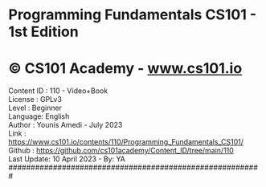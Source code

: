 # Programming Fundamentals CS101 - 1st Edition  
# © CS101 Academy - www.cs101.io  
  
Content ID : 110 - Video+Book  
License : GPLv3  
Level   : Beginner  
Language: English  
Author  : Younis Amedi - July 2023  
Link    : https://www.cs101.io/contents/110/Programming_Fundamentals_CS101/  
Github  : https://github.com/cs101academy/Content_ID/tree/main/110  
Last Update: 10 April 2023 - By: YA  
#########################################################  
